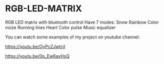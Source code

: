 # RGB-LED-MATRIX
RGB LED matrix with bluetooth control
Have 7 modes:
  Snow
  Rainbow
  Color noize
  Running lines
  Heart
  Color pulse
  Music equalizer

You can watch some examples of my project on youtube channel:

https://youtu.be/OyPcZJwtcjI

https://youtu.be/0p_Ew6avHsQ
